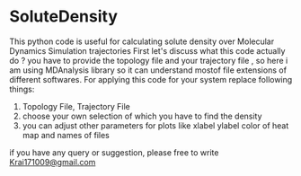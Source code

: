 # SoluteDensity
This python code is useful for calculating solute density over Molecular Dynamics Simulation trajectories
First let's discuss what this code actually do ?
you have to provide the topology file and your trajectory file , so here i am using MDAnalysis library so it can understand mostof file extensions of different softwares.
For applying this code for your system replace following things:
1. Topology File, Trajectory File
2. choose your own selection of which you have to find the density
3. you can adjust other parameters for plots like xlabel ylabel color of heat map and names of files


if you have any query or suggestion, please free to write Krai171009@gmail.com
